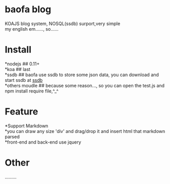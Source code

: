 # baofa blog
KOAJS blog system, NOSQL(ssdb) surport,very simple  
my english em......, so......  

# Install
  *nodejs ## 0.11+  
  *koa ## last  
  *ssdb ## baofa use ssdb to store some json data, you can download and start ssdb at [ssdb](https://github.com/ideawu/ssdb)  
  *others moudle ## because some reason..., so you can open the test.js and npm install require file,^_^  

# Feature
  *Support Markdown  
  *you can draw any size 'div' and drag/drop it and insert html that markdown parsed  
  *front-end and back-end use jquery  
  
# Other
  .........  
